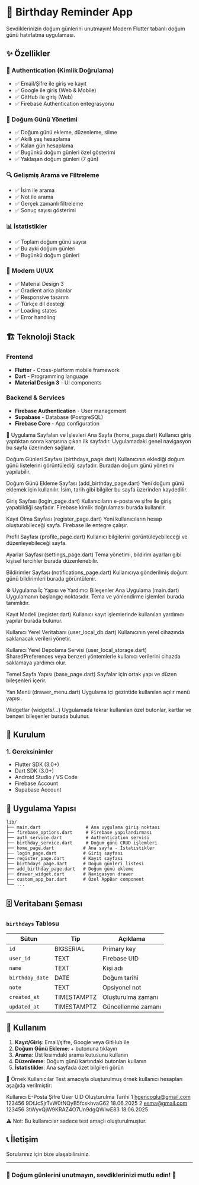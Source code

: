 # 🎂 Birthday Reminder App

Sevdiklerinizin doğum günlerini unutmayın! Modern Flutter tabanlı doğum günü hatırlatma uygulaması.

## ✨ Özellikler

### 🔐 Authentication (Kimlik Doğrulama)
- ✅ Email/Şifre ile giriş ve kayıt
- ✅ Google ile giriş (Web & Mobile)
- ✅ GitHub ile giriş (Web)
- ✅ Firebase Authentication entegrasyonu

### 🎉 Doğum Günü Yönetimi
- ✅ Doğum günü ekleme, düzenleme, silme
- ✅ Akıllı yaş hesaplama
- ✅ Kalan gün hesaplama
- ✅ Bugünkü doğum günleri özel gösterimi
- ✅ Yaklaşan doğum günleri (7 gün)

### 🔍 Gelişmiş Arama ve Filtreleme
- ✅ İsim ile arama
- ✅ Not ile arama
- ✅ Gerçek zamanlı filtreleme
- ✅ Sonuç sayısı gösterimi

### 📊 İstatistikler
- ✅ Toplam doğum günü sayısı
- ✅ Bu ayki doğum günleri
- ✅ Bugünkü doğum günleri

### 🎨 Modern UI/UX
- ✅ Material Design 3
- ✅ Gradient arka planlar
- ✅ Responsive tasarım
- ✅ Türkçe dil desteği
- ✅ Loading states
- ✅ Error handling

## 🏗️ Teknoloji Stack

### Frontend
- **Flutter** - Cross-platform mobile framework
- **Dart** - Programming language
- **Material Design 3** - UI components

### Backend & Services
- **Firebase Authentication** - User management
- **Supabase** - Database (PostgreSQL)
- **Firebase Core** - App configuration

📄 Uygulama Sayfaları ve İşlevleri
Ana Sayfa (home_page.dart)
Kullanıcı giriş yaptıktan sonra karşısına çıkan ilk sayfadır. Uygulamadaki genel navigasyon bu sayfa üzerinden sağlanır.

Doğum Günleri Sayfası (birthdays_page.dart)
Kullanıcının eklediği doğum günü listelerini görüntülediği sayfadır. Buradan doğum günü yönetimi yapılabilir.

Doğum Günü Ekleme Sayfası (add_birthday_page.dart)
Yeni doğum günü eklemek için kullanılır. İsim, tarih gibi bilgiler bu sayfa üzerinden kaydedilir.

Giriş Sayfası (login_page.dart)
Kullanıcıların e-posta ve şifre ile giriş yapabildiği sayfadır. Firebase kimlik doğrulaması burada kullanılır.

Kayıt Olma Sayfası (register_page.dart)
Yeni kullanıcıların hesap oluşturabileceği sayfa. Firebase ile entegre çalışır.

Profil Sayfası (profile_page.dart)
Kullanıcı bilgilerini görüntüleyebileceği ve düzenleyebileceği sayfa.

Ayarlar Sayfası (settings_page.dart)
Tema yönetimi, bildirim ayarları gibi kişisel tercihler burada düzenlenebilir.

Bildirimler Sayfası (notifications_page.dart)
Kullanıcıya gönderilmiş doğum günü bildirimleri burada görüntülenir.

⚙️ Uygulama İç Yapısı ve Yardımcı Bileşenler
Ana Uygulama (main.dart)
Uygulamanın başlangıç noktasıdır. Tema ve yönlendirme işlemleri burada tanımlıdır.

Kayıt Modeli (register.dart)
Kullanıcı kayıt işlemlerinde kullanılan yardımcı yapılar burada bulunur.

Kullanıcı Yerel Veritabanı (user_local_db.dart)
Kullanıcının yerel cihazında saklanacak verileri yönetir.

Kullanıcı Yerel Depolama Servisi (user_local_storage.dart)
SharedPreferences veya benzeri yöntemlerle kullanıcı verilerini cihazda saklamaya yardımcı olur.

Temel Sayfa Yapısı (base_page.dart)
Sayfalar için ortak yapı ve düzen bileşenleri içerir.

Yan Menü (drawer_menu.dart)
Uygulama içi gezintide kullanılan açılır menü yapısı.

Widgetlar (widgets/...)
Uygulamada tekrar kullanılan özel butonlar, kartlar ve benzeri bileşenler burada bulunur.

## 🚀 Kurulum

### 1. Gereksinimler
- Flutter SDK (3.0+)
- Dart SDK (3.0+)
- Android Studio / VS Code
- Firebase Account
- Supabase Account


## 📱 Uygulama Yapısı

```
lib/
├── main.dart                 # Ana uygulama giriş noktası
├── firebase_options.dart     # Firebase yapılandırması
├── auth_service.dart         # Authentication servisi
├── birthday_service.dart     # Doğum günü CRUD işlemleri
├── home_page.dart           # Ana sayfa - İstatistikler
├── login_page.dart          # Giriş sayfası
├── register_page.dart       # Kayıt sayfası
├── birthdays_page.dart      # Doğum günleri listesi
├── add_birthday_page.dart   # Doğum günü ekleme
├── drawer_widget.dart       # Navigasyon drawer
├── custom_app_bar.dart      # Özel AppBar component
└── ...
```

## 🗄️ Veritabanı Şeması

### `birthdays` Tablosu
| Sütun | Tip | Açıklama |
|-------|-----|----------|
| `id` | BIGSERIAL | Primary key |
| `user_id` | TEXT | Firebase UID |
| `name` | TEXT | Kişi adı |
| `birthday_date` | DATE | Doğum tarihi |
| `note` | TEXT | Opsiyonel not |
| `created_at` | TIMESTAMPTZ | Oluşturulma zamanı |
| `updated_at` | TIMESTAMPTZ | Güncellenme zamanı |

## 🎯 Kullanım

1. **Kayıt/Giriş**: Email/şifre, Google veya GitHub ile
2. **Doğum Günü Ekleme**: + butonuna tıklayın
3. **Arama**: Üst kısımdaki arama kutusunu kullanın
4. **Düzenleme**: Doğum günü kartındaki butonları kullanın
5. **İstatistikler**: Ana sayfada özet bilgileri görün

👤 Örnek Kullanıcılar
Test amacıyla oluşturulmuş örnek kullanıcı hesapları aşağıda verilmiştir:

Kullanıcı	E-Posta	    Şifre	   User UID	                     Oluşturulma Tarihi
1	hgencoglu@gmail.com	123456	9DfJcSjrTvW0tNQyB5fcskhvaG62	   18.06.2025
2	esma@gmail.com	    123456  3tWyvQjW9KRAZ4O7Un9dgQWlwE83	   18.06.2025

⚠️ Not: Bu kullanıcılar sadece test amaçlı oluşturulmuştur.



## 📞 İletişim

Sorularınız için bize ulaşabilirsiniz.

---

### 🎉 Doğum günlerini unutmayın, sevdiklerinizi mutlu edin! 🎂 

